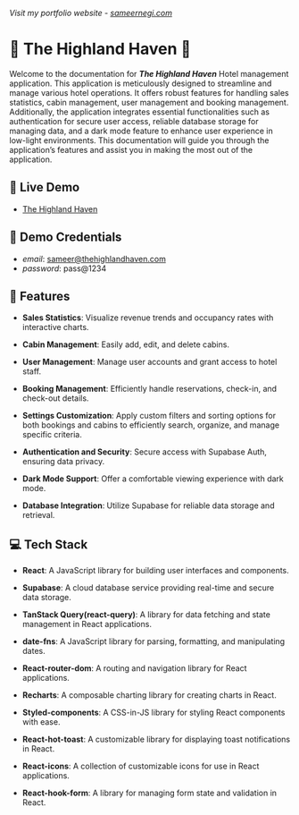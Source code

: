_Visit my portfolio website_ - [_sameernegi.com_](https://www.sameernegi.com)
# 🏡 The Highland Haven 🏡

Welcome to the documentation for **_The Highland Haven_** Hotel management application. This application is meticulously designed to streamline and manage various hotel operations. It offers robust features for handling sales statistics, cabin management, user management and booking management. Additionally, the application integrates essential functionalities such as authentication for secure user access, reliable database storage for managing data, and a dark mode feature to enhance user experience in low-light environments. This documentation will guide you through the application’s features and assist you in making the most out of the application.

## 🚀 Live Demo

- [The Highland Haven](https://thehighlandhaven-staff.vercel.app/)

## 🔑 Demo Credentials

- _email_: sameer@thehighlandhaven.com
- _password_: pass@1234

## 📝 Features

- **Sales Statistics**: Visualize revenue trends and occupancy rates with interactive charts.

- **Cabin Management**: Easily add, edit, and delete cabins.

- **User Management**: Manage user accounts and grant access to hotel staff.

- **Booking Management**: Efficiently handle reservations, check-in, and check-out details.

- **Settings Customization**: Apply custom filters and sorting options for both bookings and cabins to efficiently search, organize, and manage specific criteria.

- **Authentication and Security**: Secure access with Supabase Auth, ensuring data privacy.

- **Dark Mode Support**: Offer a comfortable viewing experience with dark mode.

- **Database Integration**: Utilize Supabase for reliable data storage and retrieval.

## 💻 Tech Stack

- **React**: A JavaScript library for building user interfaces and components.

- **Supabase**: A cloud database service providing real-time and secure data storage.

- **TanStack Query(react-query)**: A library for data fetching and state management in React applications.

- **date-fns**: A JavaScript library for parsing, formatting, and manipulating dates.

- **React-router-dom**: A routing and navigation library for React applications.

- **Recharts**: A composable charting library for creating charts in React.

- **Styled-components**: A CSS-in-JS library for styling React components with ease.

- **React-hot-toast**: A customizable library for displaying toast notifications in React.

- **React-icons**: A collection of customizable icons for use in React applications.

- **React-hook-form**: A library for managing form state and validation in React.

